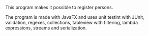 This program makes it possible to register persons.

The program is made with JavaFX and uses unit testint with JUnit, validation, regexes, collections, tableview with filtering, lambda expressions, streams and serialization.
